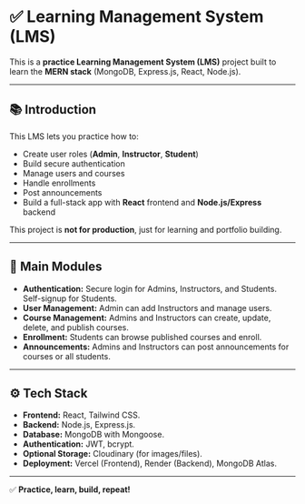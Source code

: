 # ✅ Learning Management System (LMS)

This is a **practice Learning Management System (LMS)** project built to learn the **MERN stack** (MongoDB, Express.js, React, Node.js).

---

## 📚 Introduction

This LMS lets you practice how to:

- Create user roles (**Admin**, **Instructor**, **Student**)
- Build secure authentication
- Manage users and courses
- Handle enrollments
- Post announcements
- Build a full-stack app with **React** frontend and **Node.js/Express** backend

This project is **not for production**, just for learning and portfolio building.

---

## 🧩 Main Modules

- **Authentication:** Secure login for Admins, Instructors, and Students. Self-signup for Students.
- **User Management:** Admin can add Instructors and manage users.
- **Course Management:** Admins and Instructors can create, update, delete, and publish courses.
- **Enrollment:** Students can browse published courses and enroll.
- **Announcements:** Admins and Instructors can post announcements for courses or all students.

---

## ⚙️ Tech Stack

- **Frontend:** React, Tailwind CSS.
- **Backend:** Node.js, Express.js.
- **Database:** MongoDB with Mongoose.
- **Authentication:** JWT, bcrypt.
- **Optional Storage:** Cloudinary (for images/files).
- **Deployment:** Vercel (Frontend), Render (Backend), MongoDB Atlas.

---

✅ **Practice, learn, build, repeat!**
